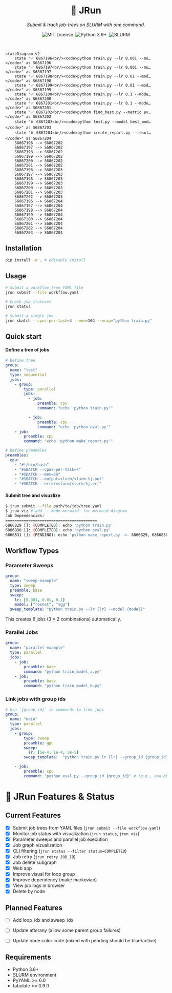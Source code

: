 <!-- ─────────────────────────────  HERO  ───────────────────────────── -->
<div align="center">

  <h1>🌳 JRun</h1>
  <p><em>Submit &amp; track job-trees on SLURM with one command.</em></p>

  <p>
    <img src="https://img.shields.io/badge/license-MIT-brightgreen?style=flat-square"
         alt="MIT License">&nbsp;
    <img src="https://img.shields.io/badge/python-3.9%2B-blue?logo=python&logoColor=white&style=flat-square"
         alt="Python 3.9+">&nbsp;
<img src="https://img.shields.io/badge/SLURM-2E8B57?style=flat-square"
     alt="SLURM">
  </p>

</div>



<br/>


```mermaid
stateDiagram-v2
    state "✅ 6867196<br/><code>python train.py --lr 0.001 --mo…</code>" as S6867196
    state "✅ 6867197<br/><code>python train.py --lr 0.001 --mo…</code>" as S6867197
    state "✅ 6867198<br/><code>python train.py --lr 0.01 --mod…</code>" as S6867198
    state "✅ 6867199<br/><code>python train.py --lr 0.01 --mod…</code>" as S6867199
    state "✅ 6867200<br/><code>python train.py --lr 0.1 --mode…</code>" as S6867200
    state "✅ 6867201<br/><code>python train.py --lr 0.1 --mode…</code>" as S6867201
    state "✅ 6867202<br/><code>python find_best.py --metric ev…</code>" as S6867202
    state "⏸️ 6867203<br/><code>python test.py --model best_mod…</code>" as S6867203
    state "⏸️ 6867204<br/><code>python create_report.py --resul…</code>" as S6867204
    S6867196 --> S6867202
    S6867197 --> S6867202
    S6867198 --> S6867202
    S6867199 --> S6867202
    S6867200 --> S6867202
    S6867201 --> S6867202
    S6867196 --> S6867203
    S6867197 --> S6867203
    S6867198 --> S6867203
    S6867199 --> S6867203
    S6867200 --> S6867203
    S6867201 --> S6867203
    S6867202 --> S6867203
    S6867196 --> S6867204
    S6867197 --> S6867204
    S6867198 --> S6867204
    S6867199 --> S6867204
    S6867200 --> S6867204
    S6867201 --> S6867204
    S6867202 --> S6867204
    S6867203 --> S6867204
```

## Installation

```bash
pip install -e . # editable install
```

## Usage

```bash
# Submit a workflow from YAML file
jrun submit --file workflow.yaml

# Check job statuses
jrun status

# Submit a single job
jrun sbatch --cpus-per-task=4 --mem=16G --wrap="python train.py"
```

## Quick start

#### Define a tree of jobs

```yaml
# Define tree
group:
  name: "test"
  type: sequential
  jobs:
    - group:
        type: parallel
        jobs:
          - job:
              preamble: cpu
              command: "echo 'python train.py'"

          - job:
              preamble: cpu
              command: "echo 'python eval.py'"
    - job:
        preamble: cpu
        command: "echo 'python make_report.py'"

# Define preambles
preambles:
  cpu:
    - "#!/bin/bash"
    - "#SBATCH --cpus-per-task=4"
    - "#SBATCH --mem=8G"
    - "#SBATCH --output=slurm/slurm-%j.out"
    - "#SBATCH --error=slurm/slurm-%j.err"

```

#### Submit tree and visuzlize
```bash
$ jrun submit --file path/to/job/tree.yaml
$ jrun viz # add `--mode mermaid` for mermaid diagram
Job Dependencies:
========================================
6866829 []: (COMPLETED): echo 'python train.py'
6866830 []: (COMPLETED): echo 'python eval.py'
6866831 []: (PENDING): echo 'python make_report.py' <- 6866829, 6866830
```


## Workflow Types

### Parameter Sweeps
```yaml
group:
  name: "sweep-example"
  type: sweep
  preamble: base
  sweep:
    lr: [0.001, 0.01, 0.1]
    model: ["resnet", "vgg"]
  sweep_template: "python train.py --lr {lr} --model {model}"
```

This creates 6 jobs (3 × 2 combinations) automatically.

### Parallel Jobs
```yaml
group:
  name: "parallel-example"
  type: parallel
  jobs:
    - job:
        preamble: base
        command: "python train_model_a.py"
    - job:
        preamble: base
        command: "python train_model_b.py"
```

### Link jobs with group ids

```yaml
# Use `{group_id}` in commands to link jobs
group:
  name: "main"
  type: parallel
  jobs:
    - group:
        type: sweep
        preamble: gpu
        sweep:
          lr: [5e-4, 1e-4, 5e-5]
        sweep_template:  "python train.py lr {lr} --group_id {group_id}"  # (e.g., aaa-bbb-ccc)

    - job:
        preamble: cpu
        command: "python eval.py --group_id {group_id}" # (e.g., aaa-bbb)
```

# 🌳 JRun Features & Status

## Current Features
- [x] Submit job trees from YAML files (`jrun submit --file workflow.yaml`)
- [x] Monitor job status with visualization (`jrun status`, `jrun viz`)
- [x] Parameter sweeps and parallel job execution
- [x] Job graph vizualization
- [x] CLI filtering (`jrun status --filter status=COMPLETED`)
- [x] Job retry (`jrun retry JOB_ID`)
- [x] Job delete subgraph
- [x] Web app
- [x] Improve visual for loop group
- [x] Improve dependency (make markovian)
- [x] View job logs in browser
- [x] Delete by node

## Planned Features
- [ ] Add loop_idx and sweep_idx
- [ ] Update afterany (allow some parent group failures)
- [ ] Update node color code (mixed with pending should be blue/active)



<!-- sacct -j 6894879 --format=JobID,WorkDir -X --parsable2 -->

## Requirements

- Python 3.6+
- SLURM environment
- PyYAML >= 6.0
- tabulate >= 0.9.0